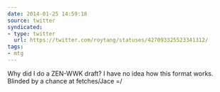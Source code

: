 ```yaml
---
date: 2014-01-25 14:59:18
source: twitter
syndicated:
- type: twitter
  url: https://twitter.com/roytang/statuses/427093325523341312/
tags:
- mtg
---
```


Why did I do a ZEN-WWK draft? I have no idea how this format works. Blinded by a chance at fetches/Jace =/